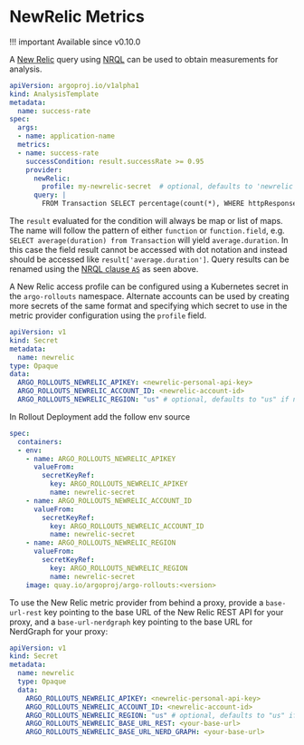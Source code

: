 # NewRelic Metrics

!!! important
Available since v0.10.0

A [New Relic](https://newrelic.com/) query using [NRQL](https://docs.newrelic.com/docs/query-your-data/nrql-new-relic-query-language/get-started/introduction-nrql-new-relics-query-language) can be used to obtain measurements for analysis.

```yaml
apiVersion: argoproj.io/v1alpha1
kind: AnalysisTemplate
metadata:
  name: success-rate
spec:
  args:
  - name: application-name
  metrics:
  - name: success-rate
    successCondition: result.successRate >= 0.95
    provider:
      newRelic:
        profile: my-newrelic-secret  # optional, defaults to 'newrelic'
      query: |
        FROM Transaction SELECT percentage(count(*), WHERE httpResponseCode != 500) as successRate where appName = '{{ args.application-name }}'
```

The `result` evaluated for the condition will always be map or list of maps. The name will follow the pattern of either `function` or `function.field`, e.g. `SELECT average(duration) from Transaction` will yield `average.duration`. In this case the field result cannot be accessed with dot notation and instead should be accessed like `result['average.duration']`. Query results can be renamed using the [NRQL clause `AS`](https://docs.newrelic.com/docs/query-your-data/nrql-new-relic-query-language/get-started/nrql-syntax-clauses-functions#sel-as) as seen above.

A New Relic access profile can be configured using a Kubernetes secret in the `argo-rollouts` namespace. Alternate accounts can be used by creating more secrets of the same format and specifying which secret to use in the metric provider configuration using the `profile` field.

```yaml
apiVersion: v1
kind: Secret
metadata:
  name: newrelic
type: Opaque
data:
  ARGO_ROLLOUTS_NEWRELIC_APIKEY: <newrelic-personal-api-key>
  ARGO_ROLLOUTS_NEWRELIC_ACCOUNT_ID: <newrelic-account-id>
  ARGO_ROLLOUTS_NEWRELIC_REGION: "us" # optional, defaults to "us" if not set. Only set to "eu" if you use EU New Relic
```

In Rollout Deployment add the follow env source

```yaml
spec:
  containers:
  - env:
    - name: ARGO_ROLLOUTS_NEWRELIC_APIKEY
      valueFrom:
        secretKeyRef:
          key: ARGO_ROLLOUTS_NEWRELIC_APIKEY
          name: newrelic-secret
    - name: ARGO_ROLLOUTS_NEWRELIC_ACCOUNT_ID
      valueFrom:
        secretKeyRef:
          key: ARGO_ROLLOUTS_NEWRELIC_ACCOUNT_ID
          name: newrelic-secret
    - name: ARGO_ROLLOUTS_NEWRELIC_REGION
      valueFrom:
        secretKeyRef:
          key: ARGO_ROLLOUTS_NEWRELIC_REGION
          name: newrelic-secret
    image: quay.io/argoproj/argo-rollouts:<version>
```

To use the New Relic metric provider from behind a proxy, provide a `base-url-rest` key pointing to the base URL of the New Relic REST API for your proxy, and a `base-url-nerdgraph` key pointing to the base URL for NerdGraph for your proxy:

```yaml
apiVersion: v1
kind: Secret
metadata:
  name: newrelic
  type: Opaque
  data:
    ARGO_ROLLOUTS_NEWRELIC_APIKEY: <newrelic-personal-api-key>
    ARGO_ROLLOUTS_NEWRELIC_ACCOUNT_ID: <newrelic-account-id>
    ARGO_ROLLOUTS_NEWRELIC_REGION: "us" # optional, defaults to "us" if not set. Only set to "eu" if you use EU New Relic
    ARGO_ROLLOUTS_NEWRELIC_BASE_URL_REST: <your-base-url>
    ARGO_ROLLOUTS_NEWRELIC_BASE_URL_NERD_GRAPH: <your-base-url>
```
